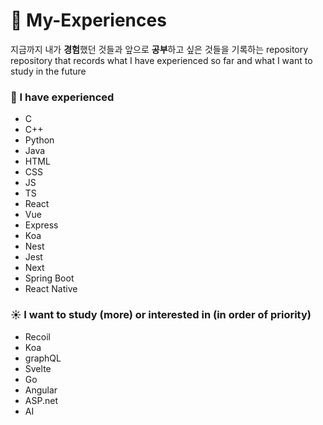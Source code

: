 # 🧐 My-Experiences

지금까지 내가 **경험**했던 것들과 앞으로 **공부**하고 싶은 것들을 기록하는 repository  
repository that records what I have experienced so far and what I want to study in the future

### 🌙 I have experienced
- C
- C++
- Python
- Java
- HTML
- CSS
- JS
- TS
- React
- Vue
- Express
- Koa
- Nest
- Jest
- Next
- Spring Boot
- React Native

### ☀️ I want to study (more) or interested in (in order of priority)
- Recoil
- Koa
- graphQL
- Svelte
- Go
- Angular
- ASP.net
- AI
